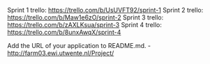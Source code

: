 Sprint 1 trello: https://trello.com/b/UsUVFT92/sprint-1
Sprint 2 trello: https://trello.com/b/Maw1e6zO/sprint-2
Sprint 3 trello: https://trello.com/b/zAXLKsua/sprint-3
Sprint 4 trello: https://trello.com/b/8unxAwqX/sprint-4

Add the URL of your application to README.md. - http://farm03.ewi.utwente.nl/Project/ 
